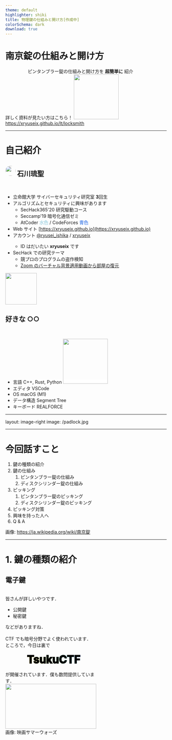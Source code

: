 ```yaml
---
theme: default
highlighter: shiki
title: 物理鍵の仕組みと開け方[作成中]
colorSchema: dark
download: true
---
```


<!-- @format -->

<!--
[内容]
* 導入
  * 自己紹介
  * 物理鍵と電子鍵
* 鍵の種類の紹介
* ピンタンブラー錠の仕組み
* ディスクシリンダー錠の仕組み
* ピッキング
  * ピンタンブラー錠のピッキング
  * ディスクシリンダー錠のピッキング
* ピッキング対策
  * 結局何使えばいいの？
* 興味を持った人へ
  * 鍵師の紹介
  * 鍵師講座の紹介
* 想定Q&A
-->

# <mdi-lock /> 南京錠の仕組みと開け方

<div style="margin-left:5em">
ピンタンブラー錠の仕組みと開け方を <b>超簡単に</b> 紹介
</div>
<div class="under-right">
<mdi-arrow-down-bold-outline />詳しく資料が見たい方はこちら！
  <a href=https://xryuseix.github.io/lt/locksmith>
    <img src="/qrcode.png" />
    https://xryuseix.github.io/lt/locksmith
  </a>
</div>

<style>
  img {
    height: 10em;
  }
</style>

---

# 自己紹介

<div class="flex">
<div class="flex-grow">

## <img src="https://avatars.githubusercontent.com/u/51394682" height="1832" width="1832" style="height: 1.5em; width: auto; display: inline-block; border-radius: 100%" /> 石川琉聖

<br />

- 立命館大学 サイバーセキュリティ研究室 **3**回生
- アルゴリズムとセキュリティに興味があります
  - SecHack365'20 研究駆動コース
  - Seccamp'19 暗号化通信ゼミ
  - AtCoder <span style="color:lightblue">**水色**</span> / CodeForces <span style="color:#6495ed">**青色**</span>
- Web サイト <mdi-arrow-right-bold-outline /> [https://xryuseix.github.io](https://xryuseix.github.io)
- アカウント <mdi-arrow-right-bold-outline /> <span class="text-twitter">[<carbon-logo-twitter />@ryusei_ishika](https://twitter.com/ryusei_ishika)</span> / [<carbon-logo-github /> xryuseix](https://github.com/xryuseix)
  - ID はだいたい **xryuseix** です
- SecHack での研究テーマ
  - 競プロのプログラムの盗作検知
  - [Zoom のバーチャル背景適用動画から部屋の復元](https://github.com/Tsuku43/zoomg)

</div>

<div class="flex-grow">

<div class="qrcode under-right">
  <a href=https://xryuseix.github.io/lt/locksmith>
    <img src="/qrcode.png" />
  </a>
</div>

<style>
  .qrcode img {
    height: 7em;
  }
</style>

## 好きな ○○

<br />

- 言語 <mdi-arrow-right-bold-outline /> <logos-c-plusplus /> C++, <logos-rust style="background:white"/> Rust, <logos-python /> Python
  <img src="https://camo.githubusercontent.com/37eb24996c3cae0fe6b7b804e6bcb32f2141e5bdffbdeecaf046ff64244fc5a9/68747470733a2f2f6769746875622d726561646d652d73746174732e76657263656c2e6170702f6170692f746f702d6c616e67733f757365726e616d653d7872797573656978266c61796f75743d636f6d70616374266c616e67735f636f756e743d3130266578636c7564655f7265706f3d53412d506c61672c4174436f6465725f4261636b75702c5365634861636b3336352d446174617365742c26686964653d68746d6c2c4d616b6566696c652c6373732c5465782c434d616b652c534353532c43267468656d653d746f6b796f6e69676874" style="height:10em" />
- エディタ <mdi-arrow-right-bold-outline /> <vscode-icons-file-type-vscode /> VSCode
- OS <mdi-arrow-right-bold-outline /> <mdi-apple /> macOS (M1)
- データ構造 <mdi-arrow-right-bold-outline /> <carbon-decision-tree /> Segment Tree
- キーボード <mdi-arrow-right-bold-outline /> <carbon-keyboard /> REALFORCE

</div>
</div>

---

layout: image-right
image: /padlock.jpg

---

# 今回話すこと

1. 鍵の種類の紹介
2. 鍵の仕組み
   1. ピンタンブラー錠の仕組み
   2. ディスクシリンダー錠の仕組み
3. ピッキング
   1. ピンタンブラー錠のピッキング
   2. ディスクシリンダー錠のピッキング
4. ピッキング対策
5. 興味を持った人へ
6. Q & A

<div class="under-left">
画像: <a href="https://ja.wikipedia.org/wiki/南京錠">https://ja.wikipedia.org/wiki/南京錠</a>
</div>

---

# 1. 鍵の種類の紹介

## 電子鍵

<div class="flex">
  <div class="flex-grow left">
    <br />
    皆さんが詳しいやつです．
    <ul>
      <li>公開鍵</li>
      <li>秘密鍵</li>
    </ul>
    などがありますね．
    <br />
    <br />
    CTF でも暗号分野でよく使われています．<br />
    ところで，今日は裏で <br />
    <div class="gaming">TsukuCTF</div>
    が開催されています．僕も数問提供しています．
  </div>
  <div class="flex-grow summer">
    <img src="/summer.jpeg"/>
    <div class="under-right">画像: 映画サマーウォーズ</div>
  </div>
</div>

<style>
  .left {
    width: 60%;
    margin-right: 20px;
  }
  .summer img {
    width: 75%;
  }
  .gaming{
    text-align: center;
    height: 1.5em;
    line-height: 1.5em;
    font-weight: bold;
    -webkit-text-stroke: 2px black;
    font-size: 2.4em;
    margin: 10px;
    color: black;             /*文字を透明にする*/
    background-clip: text;          /*背景を文字で切り抜く*/
    background-image : linear-gradient(45deg,
        red,
        orange,
        yellow,
        green,
        aqua,
        blue,
        purple
    );
  }
</style>
